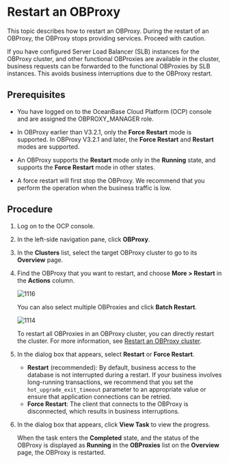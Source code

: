 # Restart an OBProxy

This topic describes how to restart an OBProxy. During the restart of an OBProxy, the OBProxy stops providing services. Proceed with caution.

If you have configured Server Load Balancer (SLB) instances for the OBProxy cluster, and other functional OBProxies are available in the cluster, business requests can be forwarded to the functional OBProxies by SLB instances. This avoids business interruptions due to the OBProxy restart.

## Prerequisites

* You have logged on to the OceanBase Cloud Platform (OCP) console and are assigned the OBPROXY_MANAGER role.

* In OBProxy earlier than V3.2.1, only the **Force Restart** mode is supported. In OBProxy V3.2.1 and later, the **Force Restart** and **Restart** modes are supported.

* An OBProxy supports the **Restart** mode only in the **Running** state, and supports the **Force Restart** mode in other states.

* A force restart will first stop the OBProxy. We recommend that you perform the operation when the business traffic is low.

## Procedure

1. Log on to the OCP console.

2. In the left-side navigation pane, click **OBProxy**.

3. In the **Clusters** list, select the target OBProxy cluster to go to its **Overview** page.

4. Find the OBProxy that you want to restart, and choose **More > Restart** in the **Actions** column.

   ![1116](https://obbusiness-private.oss-cn-shanghai.aliyuncs.com/doc/img/ocp/422-en/%E9%87%8D%E5%90%AFobproxy1.png)

   You can also select multiple OBProxies and click **Batch Restart**.

   ![1114](https://obbusiness-private.oss-cn-shanghai.aliyuncs.com/doc/img/ocp/422-en/%E6%89%B9%E9%87%8F%E9%87%8D%E5%90%AFobproxy1.png)

   To restart all OBProxies in an OBProxy cluster, you can directly restart the cluster. For more information, see [Restart an OBProxy cluster](../300.manage-a-obproxy-cluster/700.restarts-all-obproxy-nodes-in-the-obproxy-cluster.md).

5. In the dialog box that appears, select **Restart** or **Force Restart**.

   * **Restart** (recommended): By default, business access to the database is not interrupted during a restart. If your business involves long-running transactions, we recommend that you set the `hot_upgrade_exit_timeout` parameter to an appropriate value or ensure that application connections can be retried.
   * **Force Restart**: The client that connects to the OBProxy is disconnected, which results in business interruptions.

6. In the dialog box that appears, click **View Task** to view the progress.

   When the task enters the **Completed** state, and the status of the OBProxy is displayed as **Running** in the **OBProxies** list on the **Overview** page, the OBProxy is restarted.
